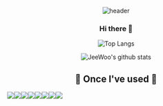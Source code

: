 <div align=center>

![header](https://capsule-render.vercel.app/api?type=slice&color=gradient&text=%20JeeWoo%20%20&height=200&fontSize=100)
 </div>
 <div align=center>

### Hi there 👋
 
![Top Langs](https://github-readme-stats.vercel.app/api/top-langs/?username=cjw020607&layout=compact&theme=solarized-light)
 
![JeeWoo's github stats](https://github-readme-stats.vercel.app/api?username=cjw020607&show_icons=true&theme=react)  

## 🔨 Once I've used 🔨
<div style="display:flex; flex-direction:row;">
    <img src="https://img.shields.io/badge/Java-007396?style=for-the-badge&logo=Java&logoColor=white"> 
    <img src="https://img.shields.io/badge/Spring Boot-6DB33F?style=for-the-badge&logo=spring boot&logoColor=white"> 
    <img src="https://img.shields.io/badge/mysql-4479A1?style=for-the-badge&logo=mysql&logoColor=white"> 
    <br>
    <img src="https://img.shields.io/badge/Andoid Studio-3DDC84?style=flat-square&logo=android studio&logoColor=white">
    <img src="https://img.shields.io/badge/python-3776AB?style=flat-square&logo=python&logoColor=white"> 
    <img src="https://img.shields.io/badge/C-A8B9CC?style=flat-square&logo=c&logoColor=white"> 
    <img src="https://img.shields.io/badge/React-61DAFB?style=flat-square&logo=react&logoColor=white"> 
    <img src="https://img.shields.io/badge/Flutter-02569B?style=flat-square&logo=flutter&logoColor=white"> 
    <br>
</div><br>
</div>
